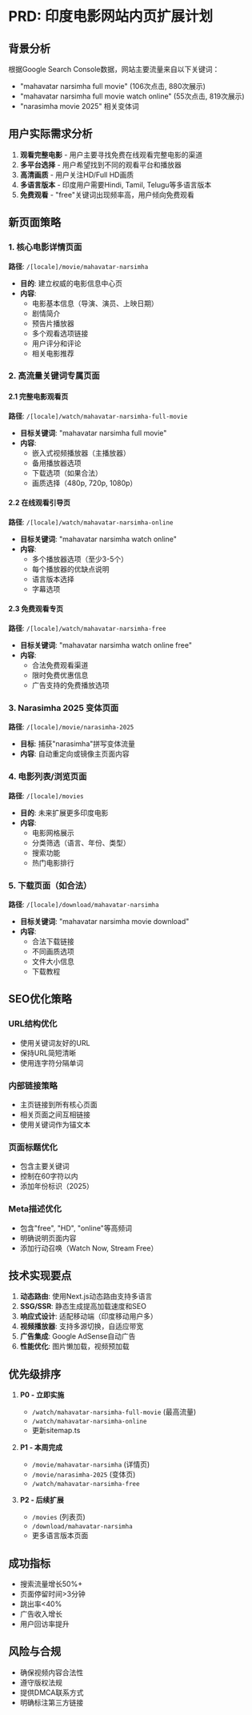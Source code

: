 # PRD: 印度电影网站内页扩展计划

## 背景分析
根据Google Search Console数据，网站主要流量来自以下关键词：
- "mahavatar narsimha full movie" (106次点击, 880次展示)
- "mahavatar narsimha full movie watch online" (55次点击, 819次展示)
- "narasimha movie 2025" 相关变体词

## 用户实际需求分析
1. **观看完整电影** - 用户主要寻找免费在线观看完整电影的渠道
2. **多平台选择** - 用户希望找到不同的观看平台和播放器
3. **高清画质** - 用户关注HD/Full HD画质
4. **多语言版本** - 印度用户需要Hindi, Tamil, Telugu等多语言版本
5. **免费观看** - "free"关键词出现频率高，用户倾向免费观看

## 新页面策略

### 1. 核心电影详情页面
**路径**: `/[locale]/movie/mahavatar-narsimha`
- **目的**: 建立权威的电影信息中心页
- **内容**: 
  - 电影基本信息（导演、演员、上映日期）
  - 剧情简介
  - 预告片播放器
  - 多个观看选项链接
  - 用户评分和评论
  - 相关电影推荐

### 2. 高流量关键词专属页面

#### 2.1 完整电影观看页
**路径**: `/[locale]/watch/mahavatar-narsimha-full-movie`
- **目标关键词**: "mahavatar narsimha full movie"
- **内容**: 
  - 嵌入式视频播放器（主播放器）
  - 备用播放器选项
  - 下载选项（如果合法）
  - 画质选择（480p, 720p, 1080p）

#### 2.2 在线观看引导页  
**路径**: `/[locale]/watch/mahavatar-narsimha-online`
- **目标关键词**: "mahavatar narsimha watch online"
- **内容**:
  - 多个播放器选项（至少3-5个）
  - 每个播放器的优缺点说明
  - 语言版本选择
  - 字幕选项

#### 2.3 免费观看专页
**路径**: `/[locale]/watch/mahavatar-narsimha-free`
- **目标关键词**: "mahavatar narsimha watch online free"
- **内容**:
  - 合法免费观看渠道
  - 限时免费优惠信息
  - 广告支持的免费播放选项

### 3. Narasimha 2025 变体页面
**路径**: `/[locale]/movie/narasimha-2025`
- **目标**: 捕获"narasimha"拼写变体流量
- **内容**: 自动重定向或镜像主页面内容

### 4. 电影列表/浏览页面
**路径**: `/[locale]/movies`
- **目的**: 未来扩展更多印度电影
- **内容**:
  - 电影网格展示
  - 分类筛选（语言、年份、类型）
  - 搜索功能
  - 热门电影排行

### 5. 下载页面（如合法）
**路径**: `/[locale]/download/mahavatar-narsimha`
- **目标关键词**: "mahavatar narsimha movie download"
- **内容**:
  - 合法下载链接
  - 不同画质选项
  - 文件大小信息
  - 下载教程

## SEO优化策略

### URL结构优化
- 使用关键词友好的URL
- 保持URL简短清晰
- 使用连字符分隔单词

### 内部链接策略
- 主页链接到所有核心页面
- 相关页面之间互相链接
- 使用关键词作为锚文本

### 页面标题优化
- 包含主要关键词
- 控制在60字符以内
- 添加年份标识（2025）

### Meta描述优化
- 包含"free", "HD", "online"等高频词
- 明确说明页面内容
- 添加行动召唤（Watch Now, Stream Free）

## 技术实现要点

1. **动态路由**: 使用Next.js动态路由支持多语言
2. **SSG/SSR**: 静态生成提高加载速度和SEO
3. **响应式设计**: 适配移动端（印度移动用户多）
4. **视频播放器**: 支持多源切换，自适应带宽
5. **广告集成**: Google AdSense自动广告
6. **性能优化**: 图片懒加载，视频预加载

## 优先级排序

1. **P0 - 立即实施**
   - `/watch/mahavatar-narsimha-full-movie` (最高流量)
   - `/watch/mahavatar-narsimha-online`
   - 更新sitemap.ts

2. **P1 - 本周完成**
   - `/movie/mahavatar-narsimha` (详情页)
   - `/movie/narasimha-2025` (变体页)
   - `/watch/mahavatar-narsimha-free`

3. **P2 - 后续扩展**
   - `/movies` (列表页)
   - `/download/mahavatar-narsimha`
   - 更多语言版本页面

## 成功指标

- 搜索流量增长50%+
- 页面停留时间>3分钟
- 跳出率<40%
- 广告收入增长
- 用户回访率提升

## 风险与合规

- 确保视频内容合法性
- 遵守版权法规
- 提供DMCA联系方式
- 明确标注第三方链接